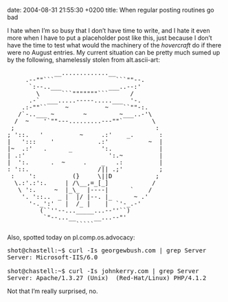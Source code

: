 date: 2004-08-31 21:55:30 +0200
title: When regular posting routines go bad

I hate when I’m so busy that I don’t have time to write, and I hate it even more when I have to put a placeholder post like this, just because I don’t have the time to test what would the machinery of the <cite>hovercraft</cite> do if there were no August entries. My current situation can be pretty much sumed up by the following, shamelessly stolen from alt.ascii-art:

<pre class='ascii-art'>
             __.............__             
     .--""```                 ```""--.     
      `:--..___             ___..--:'      
        \      ```"""""""```      /        
      .-`  ___.....-----.....___  '-.      
    .:-""``     ~          ~    ``""-:.    
   /`-..___ ~        ~         ~___..-'\   
  /  ~    '`""---.........---""`        \  
 ;                                       : 
; '::.   '          ~     .:'    _.       :
|   ':::    '            .:'           ~  |
|~  .:'   .      _        ':.             |
| .:'                       ':.~          |
|  ':.      .  ~     .    _   .:          |
: '::.                   /|| .;'          ;
 :    ':          (}     \||D            ; 
  \.:'.:':.     | /\__,=_[_]            /  
   \ ':.     ~  |_\_  |----|      `    /   
    '. '::..  _ |  |/ |--. |_      ~ .'    
      '-._':'   |  /_ |    |  `'-_.-'      
         (``''--..._____...--''``)         
          `"--...__     __...--"'          
                   `````                   
</pre>

Also, spotted today on pl.comp.os.advocacy:

<pre class='terminal'>
shot@chastell:~$ curl -Is georgewbush.com | grep Server
Server: Microsoft-IIS/6.0

shot@chastell:~$ curl -Is johnkerry.com | grep Server
Server: Apache/1.3.27 (Unix)  (Red-Hat/Linux) PHP/4.1.2
</pre>

Not that I’m really surprised, no.

